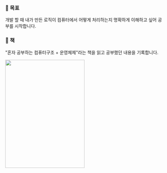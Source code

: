 ### :triangular_flag_on_post: 목표
개발 할 때 내가 만든 로직이 컴퓨터에서 어떻게 처리하는지 명확하게 이해하고 싶어 공부를 시작합니다.

### :notebook_with_decorative_cover: 책
"혼자 공부하는 컴퓨터구조 + 운영체제"라는 책을 읽고 공부했던 내용을 기록합니다.

<img src="https://user-images.githubusercontent.com/70310271/209162134-e4bdf443-837b-4add-9374-7ae1cf14712b.png" width="252" height="344.81">
